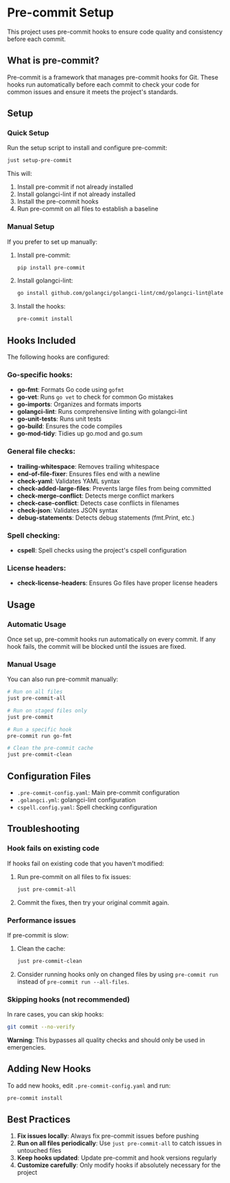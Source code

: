 # Pre-commit Setup

This project uses pre-commit hooks to ensure code quality and consistency before each commit.

## What is pre-commit?

Pre-commit is a framework that manages pre-commit hooks for Git. These hooks run automatically before each commit to check your code for common issues and ensure it meets the project's standards.

## Setup

### Quick Setup

Run the setup script to install and configure pre-commit:

```bash
just setup-pre-commit
```

This will:
1. Install pre-commit if not already installed
2. Install golangci-lint if not already installed
3. Install the pre-commit hooks
4. Run pre-commit on all files to establish a baseline

### Manual Setup

If you prefer to set up manually:

1. Install pre-commit:
   ```bash
   pip install pre-commit
   ```

2. Install golangci-lint:
   ```bash
   go install github.com/golangci/golangci-lint/cmd/golangci-lint@latest
   ```

3. Install the hooks:
   ```bash
   pre-commit install
   ```

## Hooks Included

The following hooks are configured:

### Go-specific hooks:
- **go-fmt**: Formats Go code using `gofmt`
- **go-vet**: Runs `go vet` to check for common Go mistakes
- **go-imports**: Organizes and formats imports
- **golangci-lint**: Runs comprehensive linting with golangci-lint
- **go-unit-tests**: Runs unit tests
- **go-build**: Ensures the code compiles
- **go-mod-tidy**: Tidies up go.mod and go.sum

### General file checks:
- **trailing-whitespace**: Removes trailing whitespace
- **end-of-file-fixer**: Ensures files end with a newline
- **check-yaml**: Validates YAML syntax
- **check-added-large-files**: Prevents large files from being committed
- **check-merge-conflict**: Detects merge conflict markers
- **check-case-conflict**: Detects case conflicts in filenames
- **check-json**: Validates JSON syntax
- **debug-statements**: Detects debug statements (fmt.Print, etc.)

### Spell checking:
- **cspell**: Spell checks using the project's cspell configuration

### License headers:
- **check-license-headers**: Ensures Go files have proper license headers

## Usage

### Automatic Usage

Once set up, pre-commit hooks run automatically on every commit. If any hook fails, the commit will be blocked until the issues are fixed.

### Manual Usage

You can also run pre-commit manually:

```bash
# Run on all files
just pre-commit-all

# Run on staged files only
just pre-commit

# Run a specific hook
pre-commit run go-fmt

# Clean the pre-commit cache
just pre-commit-clean
```

## Configuration Files

- `.pre-commit-config.yaml`: Main pre-commit configuration
- `.golangci.yml`: golangci-lint configuration
- `cspell.config.yaml`: Spell checking configuration

## Troubleshooting

### Hook fails on existing code

If hooks fail on existing code that you haven't modified:

1. Run pre-commit on all files to fix issues:
   ```bash
   just pre-commit-all
   ```

2. Commit the fixes, then try your original commit again.

### Performance issues

If pre-commit is slow:

1. Clean the cache:
   ```bash
   just pre-commit-clean
   ```

2. Consider running hooks only on changed files by using `pre-commit run` instead of `pre-commit run --all-files`.

### Skipping hooks (not recommended)

In rare cases, you can skip hooks:

```bash
git commit --no-verify
```

**Warning**: This bypasses all quality checks and should only be used in emergencies.

## Adding New Hooks

To add new hooks, edit `.pre-commit-config.yaml` and run:

```bash
pre-commit install
```

## Best Practices

1. **Fix issues locally**: Always fix pre-commit issues before pushing
2. **Run on all files periodically**: Use `just pre-commit-all` to catch issues in untouched files
3. **Keep hooks updated**: Update pre-commit and hook versions regularly
4. **Customize carefully**: Only modify hooks if absolutely necessary for the project
